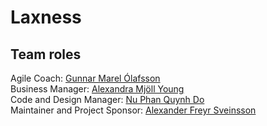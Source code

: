 # Laxness

 ## Team roles
 Agile Coach: [Gunnar Marel Ólafsson](https://github.com/gunnarmarel) <br> 
 Business Manager: [Alexandra Mjöll Young](https://github.com/meatyminx) <br>
 Code and Design Manager: [Nu Phan Quynh Do](https://github.com/mimiqkz/) <br>
 Maintainer and Project Sponsor: [Alexander Freyr Sveinsson](https://github.com/zurgur/) <br>
 
